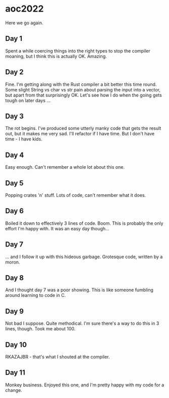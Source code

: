 # aoc2022

Here we go again.

## Day 1
Spent a while coercing things into the right types to stop the compiler moaning, but I think this is actually OK. Amazing.

## Day 2
Fine. I'm getting along with the Rust compiler a bit better this time round. Some slight String vs char vs str pain about parsing the input into a vector, but apart from that surprisingly OK. Let's see how I do when the going gets tough on later days ... 

## Day 3 
The rot begins. I've produced some utterly manky code that gets the result out, but it makes me very sad. I'll refactor if I have time. But I don't have time - I have kids. 

## Day 4
Easy enough. Can't remember a whole lot about this one.

## Day 5
Popping crates 'n' stuff. Lots of code, can't remember what it does.

## Day 6
Boiled it down to effectively 3 lines of code. Boom. This is probably the only effort I'm happy with. It was an easy day though...

## Day 7
... and I follow it up with this hideous garbage. Grotesque code, written by a moron.

## Day 8
And I thought day 7 was a poor showing. This is like someone fumbling around learning to code in C.

## Day 9
Not bad I suppose. Quite methodical. I'm sure there's a way to do this in 3 lines, though. Took me about 100.

## Day 10
RKAZAJBR - that's what I shouted at the compiler. 

## Day 11
Monkey business. Enjoyed this one, and I'm pretty happy with my code for a change. 